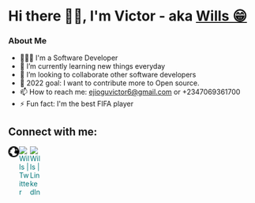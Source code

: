 # Hi there 👋🏽, I'm Victor - aka [Wills 😁][website]

### About Me
- 🙎🏽‍♂️ I'm a Software Developer
- 🌱 I’m currently learning new things everyday
- 👯 I’m looking to collaborate other software developers
- 🥅 2022 goal: I want to contribute more to Open source.
- 📫 How to reach me: [ejioguvictor6@gmail.com][email] or +2347069361700
- ⚡ Fun fact: I'm the best FIFA player

## Connect with me:

[<img align="left" alt="Wills | Twitter" width="22px" style="color:#007679" src="https://raw.githubusercontent.com/iconic/open-iconic/master/svg/globe.svg" />][website]
[<img align="left" alt="Wills | Twitter" width="22px" style="color:#007679" src="https://cdn.jsdelivr.net/npm/simple-icons@v3/icons/twitter.svg" />][twitter]
[<img align="left" alt="Wills | LinkedIn" width="22px" style="color:#007679" src="https://cdn.jsdelivr.net/npm/simple-icons@v3/icons/linkedin.svg" />][linkedin]

<br/>
<br/>

[website]: https://wills-dev.github.io/Victor-portfolio/index.html
[twitter]: https://https://twitter.com/Willsssss_
[email]: mailto:ejioguvictor6@gmail.com
[linkedin]:https://www.linkedin.com/in/ejiogu-victor-4b594916a

<!--
**Wills-dev/Wills-dev** is a ✨ _special_ ✨ repository because its `README.md` (this file) appears on your GitHub profile.

Here are some ideas to get you started:

- 🔭 I’m currently working on ...
- 🌱 I’m currently learning ...
- 👯 I’m looking to collaborate on ...
- 🤔 I’m looking for help with ...
- 💬 Ask me about ...
- 📫 How to reach me: ...
- 😄 Pronouns: ...
- ⚡ Fun fact: ...
-->
